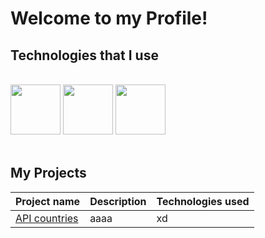 
# Welcome to my Profile!

## Technologies that I use

<br/>
<div width="100%">
  <img height="80" src="https://user-images.githubusercontent.com/125974589/224845400-7f32f10f-c890-4173-b737-975e8ef0eb6a.png">
  <img height="80" src="https://user-images.githubusercontent.com/125974589/224845892-84c992f3-fe94-44ee-81d3-10e4260693a7.png">
  <img height="80" src="https://static-00.iconduck.com/assets.00/node-js-icon-454x512-nztofx17.png">
</div>

<br/>

## My Projects
| Project name                                                                               | Description                                                    | Technologies used                                                                                 |
| ------------------------------------------------------------------------------------------ | -------------------------------------------------------------- | ------------------------------------------------------------------------------------------------- |
| <a href="">API countries</a>                                                               | aaaa                                                           | xd                                                                                                |
</div>

